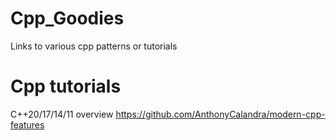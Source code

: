 # Cpp_Goodies
Links to various cpp patterns or tutorials

# Cpp tutorials
C++20/17/14/11 overview
https://github.com/AnthonyCalandra/modern-cpp-features
